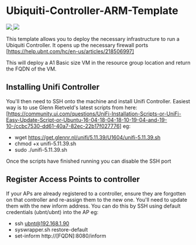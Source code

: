 # Ubiquiti-Controller-ARM-Template

<a href="https://portal.azure.com/#create/Microsoft.Template/uri/https%3A%2F%2Fraw.githubusercontent.com%2Fdaltskin%2FUbiquiti-Controller-ARM-Template%2Fmaster%2Fazuredeploy.json" target="_blank">
    <img src="http://azuredeploy.net/deploybutton.png"/>
</a>
<a href="http://armviz.io/#/?load=https%3A%2F%2Fraw.githubusercontent.com%2Fdaltskin%2FUbiquiti-Controller-ARM-Template%2Fmaster%2Fazuredeploy.json" target="_blank">
    <img src="http://armviz.io/visualizebutton.png"/>
</a>

This template allows you to deploy the necessary infrastructure to run a Ubiquiti Controller. 
It opens up the necessary firewall ports [https://help.ubnt.com/hc/en-us/articles/218506997]

This will deploy a A1 Basic size VM in the resource group location and return the FQDN of the VM.

## Installing Unifi Controller

You'll then need to SSH onto the machine and install Unifi Controller.  Easiest way is to use Glenn Rietveld's latest scripts from here: [https://community.ui.com/questions/UniFi-Installation-Scripts-or-UniFi-Easy-Update-Script-or-Ubuntu-16-04-18-04-18-10-19-04-and-19-10-/ccbc7530-dd61-40a7-82ec-22b17f027776] eg:

* wget https://get.glennr.nl/unifi/5.11.39/U1604/unifi-5.11.39.sh
* chmod +x unifi-5.11.39.sh
* sudo ./unifi-5.11.39.sh

Once the scripts have finished running you can disable the SSH port

## Register Access Points to controller

If your APs are already registered to a controller, ensure they are forgotten on that controller and re-assign them to the new one.  You'll need to update them with the new inform address.  You can do this by SSH using default credentials (ubnt/ubnt) into the AP eg:

* ssh ubnt@192.168.1.90
* syswrapper.sh restore-default
* set-inform http://[FQDN]:8080/inform
